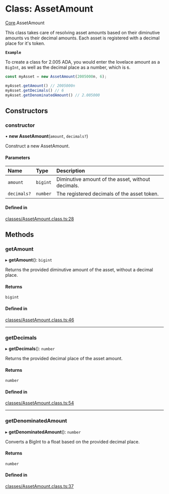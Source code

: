 # Class: AssetAmount

[Core](../modules/Core.md).AssetAmount

This class takes care of resolving asset amounts based on their diminutive amounts vs their decimal amounts.
Each asset is registered with a decimal place for it's token.

**`Example`**

To create a class for 2.005 ADA, you would enter the lovelace amount as a `BigInt`,
as well as the decimal place as a number, which is `6`.

```ts
const myAsset = new AssetAmount(2005000n, 6);

myAsset.getAmount() // 2005000n
myAsset.getDecimals() // 6
myAsset.getDenominatedAmount() // 2.005000
```

## Constructors

### constructor

• **new AssetAmount**(`amount`, `decimals?`)

Construct a new AssetAmount.

#### Parameters

| Name | Type | Description |
| :------ | :------ | :------ |
| `amount` | `bigint` | Diminutive amount of the asset, without decimals. |
| `decimals?` | `number` | The registered decimals of the asset token. |

#### Defined in

[classes/AssetAmount.class.ts:28](https://github.com/SundaeSwap-finance/sundae-sdk/blob/main/packages/core/src/classes/AssetAmount.class.ts#L28)

## Methods

### getAmount

▸ **getAmount**(): `bigint`

Returns the provided diminutive amount of the asset, without a decimal place.

#### Returns

`bigint`

#### Defined in

[classes/AssetAmount.class.ts:46](https://github.com/SundaeSwap-finance/sundae-sdk/blob/main/packages/core/src/classes/AssetAmount.class.ts#L46)

___

### getDecimals

▸ **getDecimals**(): `number`

Returns the provided decimal place of the asset amount.

#### Returns

`number`

#### Defined in

[classes/AssetAmount.class.ts:54](https://github.com/SundaeSwap-finance/sundae-sdk/blob/main/packages/core/src/classes/AssetAmount.class.ts#L54)

___

### getDenominatedAmount

▸ **getDenominatedAmount**(): `number`

Converts a BigInt to a float based on the provided decimal place.

#### Returns

`number`

#### Defined in

[classes/AssetAmount.class.ts:37](https://github.com/SundaeSwap-finance/sundae-sdk/blob/main/packages/core/src/classes/AssetAmount.class.ts#L37)
